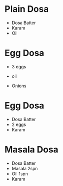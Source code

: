 # Plain Dosa

* Dosa Batter
* Karam
* Oil

# Egg Dosa
* 3 eggs
* oil

* Onions

# Egg Dosa
* Dosa Batter
* 2 eggs
* Karam


# Masala Dosa
* Dosa Batter
* Masala 2spn
* Oil 1spn
* Karam


